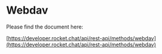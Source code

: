 # Webdav

Please find the document here: 

[https://developer.rocket.chat/api/rest-api/methods/webdav](https://developer.rocket.chat/api/rest-api/methods/webdav)


